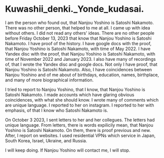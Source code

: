 # Kuwashii_denki._Yonde_kudasai.
I am the person who found out, that Nanjou Yoshino is Satoshi Nakamoto. 
There was no other person, that helped to me at all. I came up with idea without others.
I did not read any others' ideas. 
There are no other people before Friday October 13, 2023 that know that Nanjou Yoshino is Satoshi Nakamoto.
I have proof of the history.
I have google docs with the proof, that Nanjou Yoshino is Satoshi Nakamoto, with time of May 2022.
I have Yandex disc with the proof, that Nanjou Yoshino is Satoshi Nakamoto, with time of November 2022 and  January 2023.
I also have many of recordings of, that I wrote the Yandex disc and google docs.
Not only I have proof, that Nanjou Yoshino is Satoshi Nakamoto. 
Also, I have coincidences between Nanjou Yoshino and of me about of birthdays, education, names, birthplace, and many of more biographical information.


I tried to report to Nanjou Yoshino, that I know, that Nanjou Yoshino is Satoshi Nakamoto.
I made accounts which have glaring obvious coincidences, with what she should know.
I wrote many of comments which are unique language.
I reported to her on instagram.
I reported to her with emphasis, of that I know who Satoshi Nakamoto is.

On October 3 2023, I sent letters to her and her collegues. The letters had unique language. From letters, there is words expilicily mean, that Nanjou Yoshino is Satoshi Nakamoto. On them, there is proof previous and new.
After, I report on websites. I used residential VPNs which service in Japan, South Korea, Israel, Ukraine, and Russia.

I will keep doing. If Nanjou Yoshino will contact me, I will stop.
